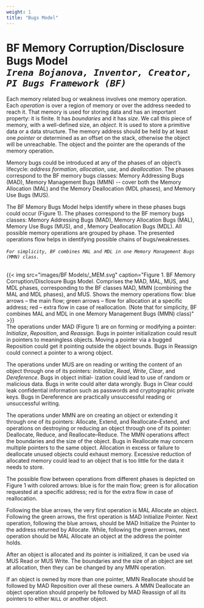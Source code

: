 ```yaml
---
weight: 1
title: "Bugs Model"
---
```

# BF Memory Corruption/Disclosure Bugs Model <br/>_`Irena Bojanova, Inventor, Creator, PI Bugs Framework (BF)`_

Each memory related bug or weakness involves one memory operation. Each _operation_ is over a region of memory or over the address needed to reach it. That memory is used for storing data and has an important property: it is finite. It has _boundaries_ and it has _size_. We call this piece of memory, with a well-defined size, an _object_. It is used to store a primitive data or a data structure. The memory address should be held by at least one _pointer_ or determined as an offset on the stack, otherwise the object will be unreachable. The object and the pointer are the operands of the memory operation.

Memory bugs could be introduced at any of the phases of an object’s lifecycle: _address formation_, _allocation_, _use_, and _deallocation_. The phases correspond to the BF memory bugs classes: Memory Addressing Bugs (MAD), Memory Management Bugs (MMN) -- cover both the Memory Allocation (MAL) and the Memory Deallocation (MDL phases), and Memory Use Bugs (MUS). 

The BF Memory Bugs Model helps identify where in these phases bugs could occur (Figure 1). The phases correspond to the BF memory bugs classes: Memory Addressing Bugs (MAD), Memory Allocation Bugs (MAL), Memory Use Bugs (MUS), and , Memory Deallocation Bugs (MDL). All possible memory operations are grouped by phase. The presented operations flow helps in identifying possible chains of bugs/weaknesses. <br/><br/>_`For simplicity, BF combines MAL and MDL in one Memory Management Bugs (MMN) class.`_ 
<br/><br/>

{{< img src="images/BF Models/_MEM.svg" caption="Figure 1. BF Memory Corruption/Disclosure Bugs Model. Comprises the MAD, MAL, MUS, and MDL phases, corresponding to the BF classes MAD, MMN (combining the MAL and MDL phases), and MUS. Shows the memory operations flow: blue arrows – the main flow; green arrows – flow for allocation at a specific address; red – extra flow in case of reallocation. (Note that for simplicity, BF combines MAL and MDL in one Memory Management Bugs (MMN) class)" >}}
<br/>
The operations under MAD (Figure 1) are on forming or modifying a pointer: _Initialize_, _Reposition_, and _Reassign_. Bugs in pointer initialization could result in pointers to meaningless objects. Moving a pointer via a bugged Reposition could get it pointing outside the object bounds. Bugs in Reassign could connect a pointer to a wrong object.

The operations under MUS are on reading or writing the content of an object through one of its pointers: _Initialize_, _Read_, _Write_, _Clear_, and _Dereference_. Bugs in object initial- ization could lead to use of random or malicious data. Bugs in write could alter data wrongly. Bugs in Clear could leak confidential information such as passwords and cryptographic private keys. Bugs in Dereference are practically unsuccessful reading or unsuccessful writing.

The operations under MMN are on creating an object or extending it through one of its pointers: Allocate, Extend, and Reallocate–Extend, and operations on destroying or reducing an object through one of its pointer: Deallocate, Reduce, and Reallocate–Reduce. The MMN operations affect the boundaries and the size of the object. Bugs in Reallocate may concern multiple pointers to the same object. Allocation in excess or failure to deallocate unused objects could exhaust memory. Excessive reduction of allocated memory could lead to an object that is too little for the data it needs to store.

The possible flow between operations from different phases is depicted on Figure 1 with colored arrows: blue is for the main flow; green is for allocation requested at a specific address; red is for the extra flow in case of reallocation.

Following the blue arrows, the very first operation is MAL Allocate an object. Following the green arrows, the first operation is MAD Initialize Pointer. Next operation, following the blue arrows, should be MAD Initialize the Pointer to the address returned by Allocate. While, following the green arrows, next operation should be MAL Allocate an object at the address the pointer holds.

After an object is allocated and its pointer is initialized, it can be used via MUS Read or MUS Write. The boundaries and the size of an object are set at allocation, then they can be changed by any MMN operation.

If an object is owned by more than one pointer, MMN Reallocate should be followed by MAD Reposition over all these owners. A MMN Deallocate an object operation should properly be followed by MAD Reassign of all its pointers to either `NULL` or another object.